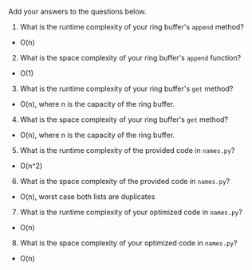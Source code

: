 Add your answers to the questions below.

1. What is the runtime complexity of your ring buffer's `append` method?
* O(n)

2. What is the space complexity of your ring buffer's `append` function?
* O(1)

3. What is the runtime complexity of your ring buffer's `get` method?
* O(n), where n is the capacity of the ring buffer. 

4. What is the space complexity of your ring buffer's `get` method?
* O(n), where n is the capacity of the ring buffer. 


5. What is the runtime complexity of the provided code in `names.py`?
* O(n^2)

6. What is the space complexity of the provided code in `names.py`?
* O(n), worst case both lists are duplicates

7. What is the runtime complexity of your optimized code in `names.py`?
* O(n)

8. What is the space complexity of your optimized code in `names.py`?
* O(n)

